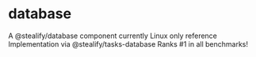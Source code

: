 # database
A @stealify/database component currently Linux only reference Implementation via @stealify/tasks-database Ranks #1 in all benchmarks!
